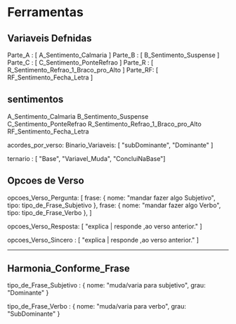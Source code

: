 # Ferramentas

## Variaveis Defnidas
Parte_A : [ A_Sentimento_Calmaria ]
Parte_B : [ B_Sentimento_Suspense ]
Parte_C : [ C_Sentimento_PonteRefrao ]
Parte_R : [ R_Sentimento_Refrao_1_Braco_pro_Alto ]
Parte_RF: [ RF_Sentimento_Fecha_Letra ]

## sentimentos
A_Sentimento_Calmaria
B_Sentimento_Suspense
C_Sentimento_PonteRefrao
R_Sentimento_Refrao_1_Braco_pro_Alto
RF_Sentimento_Fecha_Letra

acordes_por_verso:
  Binario_Variaveis: [ "subDominante", "Dominante" ]

  ternario : [ "Base", "Variavel_Muda", "ConcluiNaBase"]

## Opcoes de Verso
opcoes_Verso_Pergunta: [
  frase: {
    nome: "mandar fazer algo Subjetivo",
    tipo: tipo_de_Frase_Subjetivo
  },
  frase: {
    nome: "mandar fazer algo Verbo",
    tipo: tipo_de_Frase_Verbo
  },
]

opcoes_Verso_Resposta: [
  "explica | responde ,ao verso anterior."
]

opcoes_Verso_Sincero : [
  "explica | responde ,ao verso anterior."
]

---
## Harmonia_Conforme_Frase
tipo_de_Frase_Subjetivo : { nome: "muda/varia para subjetivo", grau: "Dominante" }

tipo_de_Frase_Verbo : { nome: "muda/varia para verbo", grau: "SubDominante" }